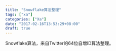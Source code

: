 ```yaml
---
title: "Snowflake算法整理"
tags: ["xa"]
categories: ["Xa"]
date: "2017-02-16T13:53:29+08:00"
draft: true
---
```


Snowflake算法，来自Twitter的64位自增ID算法整理。
